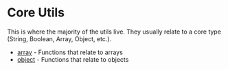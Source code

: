 # Core Utils

This is where the majority of the utils live. They usually relate to a core type (String, Boolean, Array, Object, etc.).

- [array]('./array/toc.md') - Functions that relate to arrays
- [object]('./object/toc.md') - Functions that relate to objects
